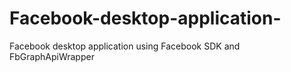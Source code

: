 # Facebook-desktop-application-
Facebook desktop application using Facebook SDK and FbGraphApiWrapper
